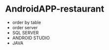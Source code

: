 # AndroidAPP-restaurant
<ul>
<li> order by table
<li> order server
<li> SQL SERVER
<li> ANDROID STUDIO
<li> JAVA
